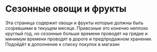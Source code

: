 # Сезонные овощи и фрукты
Эта страница содержит овощи и фрукты которые должны быть созревшими в текущем месяце. 
Привозные это конечно неплохо круглый год, но сезонные больше времени проводят на грядке и минимум времени проводят в дороге и предпродажном хранении.
Подойдёт в дополнение к списку покупок в магазин
